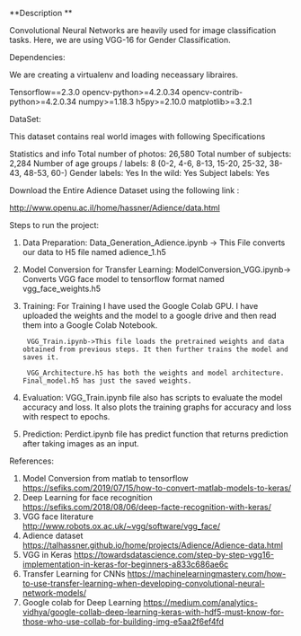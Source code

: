 **Description **

Convolutional Neural Networks are heavily used for image classification tasks. 
Here, we are using VGG-16 for Gender Classification.

Dependencies:

We are creating a virtualenv and loading neceassary libraires.

Tensorflow==2.3.0
opencv-python>=4.2.0.34
opencv-contrib-python>=4.2.0.34
numpy>=1.18.3
h5py>=2.10.0
matplotlib>=3.2.1


DataSet:

This dataset contains real world images with following Specifications

Statistics and info
Total number of photos: 26,580
Total number of subjects: 2,284
Number of age groups / labels: 8 (0-2, 4-6, 8-13, 15-20, 25-32, 38-43, 48-53, 60-)
Gender labels: Yes
In the wild: Yes
Subject labels: Yes

Download the Entire Adience Dataset using the following link :

http://www.openu.ac.il/home/hassner/Adience/data.html

Steps to run the project:

1. Data Preparation:
		Data_Generation_Adience.ipynb -> This File converts our data to H5 file named adience_1.h5

2. Model Conversion for Transfer Learning:
		ModelConversion_VGG.ipynb-> Converts VGG face model to tensorflow format named vgg_face_weights.h5 

3. Training:
		For Training I have used the Google Colab GPU. I have uploaded the weights and the model to a google drive and then read them into a Google Colab Notebook.

		VGG_Train.ipynb->This file loads the pretrained weights and data obtained from previous steps. It then further trains the model and saves it.
		
		VGG_Architecture.h5 has both the weights and model architecture. Final_model.h5 has just the saved weights. 

4. Evaluation:
		VGG_Train.ipynb file also has scripts to evaluate the model accuracy and loss. It also plots the training graphs for accuracy and loss with respect to epochs.

5. Prediction:
		Perdict.ipynb file has predict function that returns prediction after taking images as an input.
		
		
References:
1. Model Conversion from matlab to tensorflow https://sefiks.com/2019/07/15/how-to-convert-matlab-models-to-keras/
2. Deep Learning for face recognition https://sefiks.com/2018/08/06/deep-facte-recognition-with-keras/
3. VGG face literature http://www.robots.ox.ac.uk/~vgg/software/vgg_face/
4. Adience dataset https://talhassner.github.io/home/projects/Adience/Adience-data.html
5. VGG in Keras https://towardsdatascience.com/step-by-step-vgg16-implementation-in-keras-for-beginners-a833c686ae6c
6. Transfer Learning for CNNs https://machinelearningmastery.com/how-to-use-transfer-learning-when-developing-convolutional-neural-network-models/	
7. Google colab for Deep Learning https://medium.com/analytics-vidhya/google-collab-deep-learning-keras-with-hdf5-must-know-for-those-who-use-collab-for-building-img-e5aa2f6ef4fd






